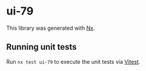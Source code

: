 # ui-79

This library was generated with [Nx](https://nx.dev).

## Running unit tests

Run `nx test ui-79` to execute the unit tests via [Vitest](https://vitest.dev/).
